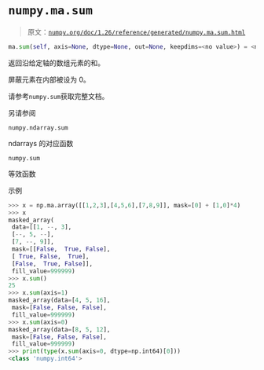 # `numpy.ma.sum`

> 原文：[`numpy.org/doc/1.26/reference/generated/numpy.ma.sum.html`](https://numpy.org/doc/1.26/reference/generated/numpy.ma.sum.html)

```py
ma.sum(self, axis=None, dtype=None, out=None, keepdims=<no value>) = <numpy.ma.core._frommethod object>
```

返回沿给定轴的数组元素的和。

屏蔽元素在内部被设为 0。

请参考`numpy.sum`获取完整文档。

另请参阅

`numpy.ndarray.sum`

ndarrays 的对应函数

`numpy.sum`

等效函数

示例

```py
>>> x = np.ma.array([[1,2,3],[4,5,6],[7,8,9]], mask=[0] + [1,0]*4)
>>> x
masked_array(
 data=[[1, --, 3],
 [--, 5, --],
 [7, --, 9]],
 mask=[[False,  True, False],
 [ True, False,  True],
 [False,  True, False]],
 fill_value=999999)
>>> x.sum()
25
>>> x.sum(axis=1)
masked_array(data=[4, 5, 16],
 mask=[False, False, False],
 fill_value=999999)
>>> x.sum(axis=0)
masked_array(data=[8, 5, 12],
 mask=[False, False, False],
 fill_value=999999)
>>> print(type(x.sum(axis=0, dtype=np.int64)[0]))
<class 'numpy.int64'> 
```
